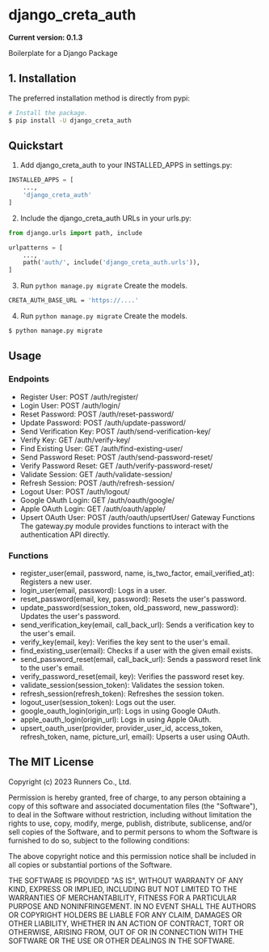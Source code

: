 # django_creta_auth

**Current version: 0.1.3**

Boilerplate for a Django Package

## 1. Installation

The preferred installation method is directly from pypi:

```bash
# Install the package.
$ pip install -U django_creta_auth
```

## Quickstart

1. Add django_creta_auth to your INSTALLED_APPS in settings.py:

```python
INSTALLED_APPS = [
    ...,
    'django_creta_auth'
]
```

2. Include the django_creta_auth URLs in your urls.py:

```python
from django.urls import path, include

urlpatterns = [
    ...,
    path('auth/', include('django_creta_auth.urls')),
]
```

3. Run ``python manage.py migrate``
   Create the models.

```bash
CRETA_AUTH_BASE_URL = 'https://....'
```

4. Run ``python manage.py migrate``
   Create the models.

```bash
$ python manage.py migrate
```

## Usage

### Endpoints

- Register User: POST /auth/register/
- Login User: POST /auth/login/
- Reset Password: POST /auth/reset-password/
- Update Password: POST /auth/update-password/
- Send Verification Key: POST /auth/send-verification-key/
- Verify Key: GET /auth/verify-key/
- Find Existing User: GET /auth/find-existing-user/
- Send Password Reset: POST /auth/send-password-reset/
- Verify Password Reset: GET /auth/verify-password-reset/
- Validate Session: GET /auth/validate-session/
- Refresh Session: POST /auth/refresh-session/
- Logout User: POST /auth/logout/
- Google OAuth Login: GET /auth/oauth/google/
- Apple OAuth Login: GET /auth/oauth/apple/
- Upsert OAuth User: POST /auth/oauth/upsertUser/
  Gateway Functions
  The gateway.py module provides functions to interact with the authentication API directly.

### Functions

- register_user(email, password, name, is_two_factor, email_verified_at): Registers a new user.
- login_user(email, password): Logs in a user.
- reset_password(email, key, password): Resets the user's password.
- update_password(session_token, old_password, new_password): Updates the user's password.
- send_verification_key(email, call_back_url): Sends a verification key to the user's email.
- verify_key(email, key): Verifies the key sent to the user's email.
- find_existing_user(email): Checks if a user with the given email exists.
- send_password_reset(email, call_back_url): Sends a password reset link to the user's email.
- verify_password_reset(email, key): Verifies the password reset key.
- validate_session(session_token): Validates the session token.
- refresh_session(refresh_token): Refreshes the session token.
- logout_user(session_token): Logs out the user.
- google_oauth_login(origin_url): Logs in using Google OAuth.
- apple_oauth_login(origin_url): Logs in using Apple OAuth.
- upsert_oauth_user(provider, provider_user_id, access_token, refresh_token, name, picture_url, email): Upserts a user
  using OAuth.

## The MIT License

Copyright (c) 2023 Runners Co., Ltd.

Permission is hereby granted, free of charge, to any person obtaining a copy
of this software and associated documentation files (the "Software"), to deal
in the Software without restriction, including without limitation the rights
to use, copy, modify, merge, publish, distribute, sublicense, and/or sell
copies of the Software, and to permit persons to whom the Software is
furnished to do so, subject to the following conditions:

The above copyright notice and this permission notice shall be included in all
copies or substantial portions of the Software.

THE SOFTWARE IS PROVIDED "AS IS", WITHOUT WARRANTY OF ANY KIND, EXPRESS OR
IMPLIED, INCLUDING BUT NOT LIMITED TO THE WARRANTIES OF MERCHANTABILITY,
FITNESS FOR A PARTICULAR PURPOSE AND NONINFRINGEMENT. IN NO EVENT SHALL THE
AUTHORS OR COPYRIGHT HOLDERS BE LIABLE FOR ANY CLAIM, DAMAGES OR OTHER
LIABILITY, WHETHER IN AN ACTION OF CONTRACT, TORT OR OTHERWISE, ARISING FROM,
OUT OF OR IN CONNECTION WITH THE SOFTWARE OR THE USE OR OTHER DEALINGS IN THE
SOFTWARE.
